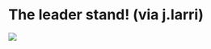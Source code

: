 <!--
id: 110620980
link: http://tumblr.atmos.org/post/110620980/the-leader-stand-via-j-larri
slug: the-leader-stand-via-j-larri
date: Wed May 20 2009 13:15:32 GMT-0700 (PDT)
publish: 2009-05-020
tags: 
title: The leader stand! (via j.larri)
-->


The leader stand! (via j.larri)
===============================

![](http://25.media.tumblr.com/ZyX8Upfynnq0q432D2Va3gKOo1_500.jpg)

